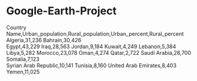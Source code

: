# Google-Earth-Project
Country Name,Urban_population,Rural_population,Urban_percent,Rural_percent        
Algeria,31,236
Bahrain,30,426                         
Egypt,43,229
Iraq,28,563
Jordan,9,184
Kuwait,4,249
Lebanon,5,384
Libya,5,282
Morocco,23,078
Oman,4,274
Qatar,2,722
Saudi Arabia,28,700      
Somalia,7,123                            
Syrian Arab Republic,10,141
Tunisia,8,160
United Arab Emirates,8,403
Yemen,11,025
